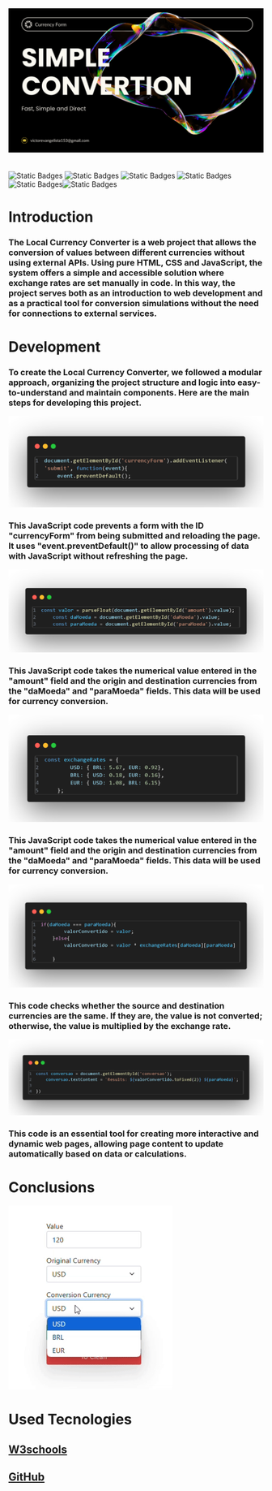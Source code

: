 <img src="images/img introduction.png" style="margin-bottom: 20px;">

<img alt="Static Badges" src="https://img.shields.io/badge/version-1.1.2-blue"> <img alt="Static Badges" src="https://img.shields.io/badge/JS--green"> <img alt="Static Badges" src="https://img.shields.io/badge/CSS--green"> <img alt="Static Badges" src="https://img.shields.io/badge/HTML--green"> <img alt="Static Badges" src="https://img.shields.io/badge/English--purple"><img alt="Static Badges" src="https://img.shields.io/badge/BootStrap-5.0-blue">

# Introduction

### The Local Currency Converter is a web project that allows the conversion of values ​​between different currencies without using external APIs. Using pure HTML, CSS and JavaScript, the system offers a simple and accessible solution where exchange rates are set manually in code. In this way, the project serves both as an introduction to web development and as a practical tool for conversion simulations without the need for connections to external services.

# Development

### To create the Local Currency Converter, we followed a modular approach, organizing the project structure and logic into easy-to-understand and maintain components. Here are the main steps for developing this project.

<img src="images/function 1.png">

### This JavaScript code prevents a form with the ID "currencyForm" from being submitted and reloading the page. It uses "event.preventDefault()" to allow processing of data with JavaScript without refreshing the page.

<img src="images/function 2.png">

### This JavaScript code takes the numerical value entered in the "amount" field and the origin and destination currencies from the "daMoeda" and "paraMoeda" fields. This data will be used for currency conversion.

<img src="images/function 3.png">

### This JavaScript code takes the numerical value entered in the "amount" field and the origin and destination currencies from the "daMoeda" and "paraMoeda" fields. This data will be used for currency conversion.

<img src="images/function 4.png">

### This code checks whether the source and destination currencies are the same. If they are, the value is not converted; otherwise, the value is multiplied by the exchange rate.

<img src="images/function 5.png">

### This code is an essential tool for creating more interactive and dynamic web pages, allowing page content to update automatically based on data or calculations.

# Conclusions

![gif](images/gif.gif)

# Used Tecnologies

## [W3schools](https://www.w3schools.com/)
## [GitHub](https://github.com/)
